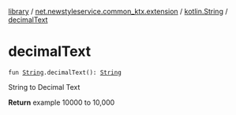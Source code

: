 [library](../../index.md) / [net.newstyleservice.common_ktx.extension](../index.md) / [kotlin.String](index.md) / [decimalText](./decimal-text.md)

# decimalText

`fun `[`String`](https://kotlinlang.org/api/latest/jvm/stdlib/kotlin/-string/index.html)`.decimalText(): `[`String`](https://kotlinlang.org/api/latest/jvm/stdlib/kotlin/-string/index.html)

String to Decimal Text

**Return**
example 10000 to 10,000

